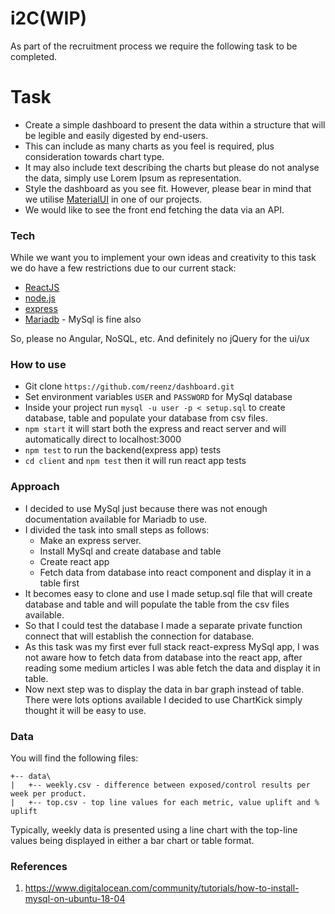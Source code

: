 # i2C(WIP)

As part of the recruitment process we require the following task to be completed.

# Task
- Create a simple dashboard to present the data within a structure that will be legible and easily digested by end-users.
- This can include as many charts as you feel is required, plus consideration towards chart type.
- It may also include text describing the charts but please do not analyse the data, simply use Lorem Ipsum as representation.
- Style the dashboard as you see fit. However, please bear in mind that we utilise [MaterialUI] in one of our projects.
- We would like to see the front end fetching the data via an API.

### Tech
While we want you to implement your own ideas and creativity to this task we do have a few restrictions due to our current stack:

- [ReactJS]
- [node.js]
- [express]
- [Mariadb] - MySql is fine also

So, please no Angular, NoSQL, etc. And definitely no jQuery for the ui/ux

### How to use
* Git clone `https://github.com/reenz/dashboard.git`
* Set environment variables `USER` and `PASSWORD` for MySql database
* Inside your project run `mysql -u user -p < setup.sql` to create database, table and populate your database from csv files.
* `npm start` it will start both the express and react server and will automatically direct to localhost:3000
* `npm test` to run the backend(express app) tests
* `cd client` and `npm test` then it will run react app tests

### Approach

* I decided to use MySql just because there was not enough documentation available for Mariadb to use.
* I divided the task into small steps as follows:
    * Make an express server.
    * Install MySql and create database and table
    * Create react app
    * Fetch data from database into react component and display it in a table first 
* It becomes easy to clone and use I made setup.sql file that will create database and table and will populate the table from the csv files available.
* So that I could test the database I made a separate private function connect that will establish the connection for database.
* As this task was my first ever full stack react-express MySql app, I was not aware how to fetch data from database into the react app, after reading some medium articles I was able fetch the data and display it in table.
* Now next step was to display the data in bar graph instead of table. There were lots options available I decided to use ChartKick simply thought it will be easy to use.

### Data
You will find the following files:
```
+-- data\
|   +-- weekly.csv - difference between exposed/control results per week per product.
|   +-- top.csv - top line values for each metric, value uplift and % uplift
```

Typically, weekly data is presented using a line chart with the top-line values being displayed in either a bar chart or table format.

[node.js]: <http://nodejs.org>
[express]: <http://expressjs.com>
[ReactJS]: <https://reactjs.org/>
[Mariadb]: <https://mariadb.org/>
[MaterialUI]: <https://www.material-ui.com/#/>

### References

1. https://www.digitalocean.com/community/tutorials/how-to-install-mysql-on-ubuntu-18-04

